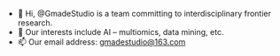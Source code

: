 - 👋 Hi, @GmadeStudio is a team committing to interdisciplinary frontier research. 
- 👀 Our interests include AI – multiomics, data mining, etc.
- 📫 Our email address: gmadestudio@163.com
